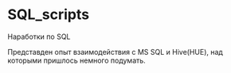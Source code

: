 # SQL_scripts
Наработки по SQL

Представден опыт взаимодействия с MS SQL и Hive(HUE), над которыми пришлось немного подумать. 
